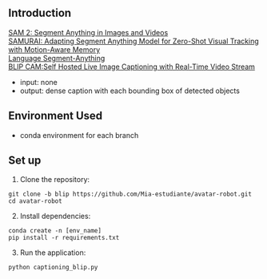 ## Introduction

[SAM 2: Segment Anything in Images and Videos](https://github.com/facebookresearch/sam2)  
[SAMURAI: Adapting Segment Anything Model for Zero-Shot Visual Tracking with Motion-Aware Memory](https://github.com/yangchris11/samurai/tree/master)  
[Language Segment-Anything](https://github.com/luca-medeiros/lang-segment-anything)  
[BLIP CAM:Self Hosted Live Image Captioning with Real-Time Video Stream](https://github.com/zawawiAI/BLIP_CAM)   
* input: none
* output: dense caption with each bounding box of detected objects   
## Environment Used
* conda environment for each branch


## Set up
1. Clone the repository:
```
git clone -b blip https://github.com/Mia-estudiante/avatar-robot.git
cd avatar-robot
```
2. Install dependencies:
```
conda create -n [env_name]
pip install -r requirements.txt
```
3. Run the application:
```
python captioning_blip.py
```
